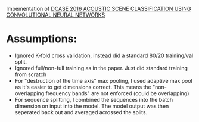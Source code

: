 Impementation of [DCASE 2016 ACOUSTIC SCENE CLASSIFICATION USING CONVOLUTIONAL NEURAL NETWORKS](http://dcase.community/documents/workshop2016/proceedings/Valenti-DCASE2016workshop.pdf)

# Assumptions:
* Ignored K-fold cross validation, instead did a standard 80/20 training/val split.
* Ignored full/non-full training as in the paper. Just did standard training from scratch
* For "destruction of the time axis" max pooling, I used adaptive max pool as it's easier to get dimensions correct. This means the "non-overlapping frequency bands" are not enforced (could be overlapping)
* For sequence splitting, I combined the sequences into the batch dimension on input into the model. The model output was then seperated back out and averaged acrossed the splits.  
